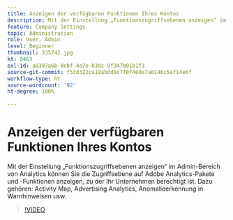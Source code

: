 ```yaml
---
title: Anzeigen der verfügbaren Funktionen Ihres Kontos
description: Mit der Einstellung „Funktionszugriffsebenen anzeigen“ im Admin-Bereich von Analytics können Sie die Zugriffsebene auf Adobe Analytics-Pakete und -Funktionen anzeigen, zu der Ihr Unternehmen berechtigt ist. Dazu gehören Activity Map, Advertising Analytics, Anomalieerkennung in Warnhinweisen usw.
feature: Company Settings
topic: Administration
role: User, Admin
level: Beginner
thumbnail: 335742.jpg
kt: 8463
exl-id: a8397a6b-0cbf-4a7e-b3dc-9f347b01b1f3
source-git-commit: f53d322ca18abdd0c7f0f46de7a0146c5af14e6f
workflow-type: ht
source-wordcount: '92'
ht-degree: 100%

---
```


# Anzeigen der verfügbaren Funktionen Ihres Kontos

Mit der Einstellung „Funktionszugriffsebenen anzeigen“ im Admin-Bereich von Analytics können Sie die Zugriffsebene auf Adobe Analytics-Pakete und -Funktionen anzeigen, zu der Ihr Unternehmen berechtigt ist. Dazu gehören: Activity Map, Advertising Analytics, Anomalieerkennung in Warnhinweisen usw.


>[!VIDEO](https://video.tv.adobe.com/v/335742/?quality=12&learn=on)
